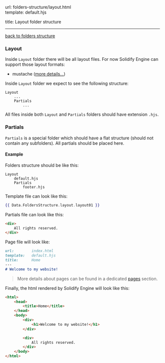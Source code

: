 url:        folders-structure/layout.html  
template:   default.hjs

title:      Layout folder structure

---

[back to folders structure](/folders-structure.html)

### Layout

Inside `Layout` folder there will be all layout files. For now Solidify Engine can support those layout formats: 

- mustache ([more details...](http://mustache.github.io/mustache.5.html))

Inside `Layout` folder we expect to see the following structure:

```none
Layout
    ...
    Partials
        ...
```

All files inside both `Layout` and `Partials` folders should have extension `.hjs`.

### Partials

`Partials` is a special folder which should have a flat structure (should not contain any subfolders). All partials should be placed here.

#### Example

Folders structure should be like this:

```none
Layout
    default.hjs
    Partials
        footer.hjs
```

Template file can look like this:

```handlebars
{{ Data.FoldersStructure.layout.layout01 }}
```

Partials file can look like this:

```html
<div>
    All rights reserved.
</div>
```

Page file will look like:
```markdown
url:        index.html  
template:   default.hjs
title:      Home
---
# Welcome to my website!
```

> More details about pages can be found in a dedicated [pages](/folders-structure/pages.html) section.

Finally, the html rendered by Solidify Engine will look like this:

```html
<html>
    <head>
        <title>Home</title>
    </head>
    <body>
        <div>
            <h1>Welcome to my website!</h1>
        </div>

        <div>
            All rights reserved.
        </div>
    </body>
</html>
```
